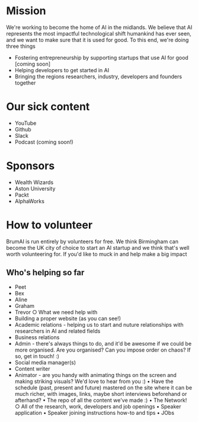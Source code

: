 # Mission
We're working to become the home of AI in the midlands. 
We believe that AI represents the most impactful technological shift humankind has ever seen, and we want to make sure that it is used for good. To this end, we're doing three things
* Fostering entrepreneurship by supporting startups that use AI for good [coming soon]
* Helping developers to get started in AI 
* Bringing the regions researchers, industry, developers and founders together

# Our sick content
* YouTube
* Github
* Slack
* Podcast (coming soon!)
# Sponsors
* Wealth Wizards
* Aston University
* Packt
* AlphaWorks

# How to volunteer
BrumAI is run entirely by volunteers for free. We think Birmingham can become the UK city of choice to start an AI startup and we think that's well worth volunteering for. If you'd like to muck in and help make a big impact
## Who's helping so far
* Peet
* Bex
* Aline
* Graham
* Trevor
		○ What we need help with 
* Building a proper website (as you can see!)
* Academic relations - helping us to start and nuture relationships with researchers in AI and related fields
* Business relations
* Admin - there's always things to do, and it'd be awesome if we could be more  organised. Are you organised? Can you impose order on chaos? If so, get in touch! :) 
* Social media manager(s)
* Content writer
* Animator - are you handy with animating things on the screen and making striking visuals? We'd love to hear from you :) 
	• Have the schedule (past, present and future) mastered on the site where it can be much richer, with images, links, maybe short interviews beforehand or afterhand?
	• The repo of all the content we've made :)
	• The Network!
		○ All of the research, work, developers and job openings
	• Speaker application
	• Speaker joining instructions how-to and tips
	• JObs

